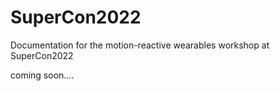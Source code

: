 # SuperCon2022
Documentation for the motion-reactive wearables workshop at SuperCon2022

coming soon....
